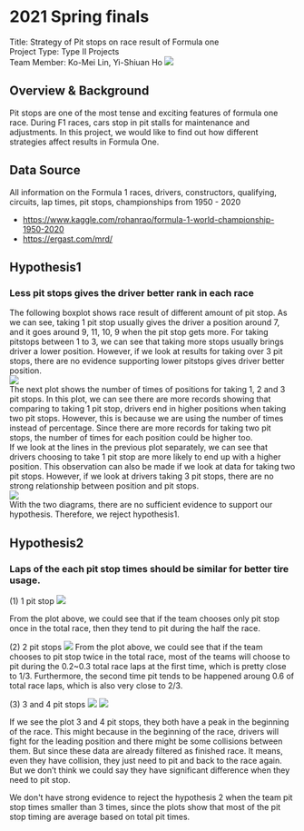 # 2021 Spring finals
Title: Strategy of Pit stops on race result of Formula one
<br>
Project Type: Type II Projects <br>
Team Member: Ko-Mei Lin, Yi-Shiuan Ho
![](https://i.imgur.com/NQQ9SNx.jpg)

## Overview & Background
Pit stops are one of the most tense and exciting features of formula one race. During F1 races, cars stop in pit stalls for maintenance and adjustments. In this project, we would like to find out how different strategies affect results in Formula One. 

## Data Source
All information on the Formula 1 races, drivers, constructors, qualifying, circuits, lap times, pit stops, championships from 1950 - 2020
* https://www.kaggle.com/rohanrao/formula-1-world-championship-1950-2020
* https://ergast.com/mrd/

## Hypothesis1
### Less pit stops gives the driver better rank in each race
The following boxplot shows race result of different amount of pit stop. As we can see, taking 1 pit stop usually gives the driver a position around 7, and it goes around 9, 11, 10, 9 when the pit stop gets more. For taking pitstops between 1 to 3, we can see that taking more stops usually brings driver a lower position. However, if we look at results for taking over 3 pit stops, there are no evidence supporting lower pitstops gives driver better position.<br>
![](https://i.imgur.com/3y3dbGK.png)<br>
The next plot shows the number of times of positions for taking 1, 2 and 3 pit stops. In this plot, we can see there are more records showing that comparing to taking 1 pit stop, drivers end in higher positions when taking two pit stops. However, this is because we are using the number of times instead of percentage. Since there are more records for taking two pit stops, the number of times for each position could be higher too.<br>
If we look at the lines in the previous plot separately, we can see that drivers choosing to take 1 pit stop are more likely to end up with a higher position. This observation can also be made if we look at data for taking two pit stops. However, if we look at drivers taking 3 pit stops, there are no strong relationship between position and pit stops.
<br> 
![](https://i.imgur.com/Ta9c6J1.png)<br>
With the two diagrams, there are no sufficient evidence to support our hypothesis. Therefore, we reject hypothesis1.

## Hypothesis2
### Laps of the each pit stop times should be similar for better tire usage.
(1) 1 pit stop
![](https://i.imgur.com/tVylgvX.png)

From the plot above, we could see that if the team chooses only pit stop once in the total race, then they tend to pit during the half the race. 

(2) 2 pit stops
![](https://i.imgur.com/60EDwaN.png)
From the plot above, we could see that if the team chooses to pit stop twice in the total race, most of the teams will choose to pit during the 0.2~0.3 total race laps at the first time, which is pretty close to 1/3. Furthermore, the second time pit tends to be happened aroung 0.6 of total race laps, which is also very close to 2/3.

(3) 3 and 4 pit stops
![](https://i.imgur.com/Eyi7nFY.png)
![](https://i.imgur.com/nyP031l.png)

If we see the plot 3 and 4 pit stops, they both have a peak in the beginning of the race. This might because in the beginning of the race, drivers will fight for the leading position and there might be some collisions between them. But since these data are already filtered as finished race. It means, even they have collision, they just need to pit and back to the race again. But we don’t think we could say they have significant difference when they need to pit stop. 

We don't have strong evidence to reject the hypothesis 2 when the team pit stop times smaller than 3 times, since the plots show that most of the pit stop timing are average based on total pit times.